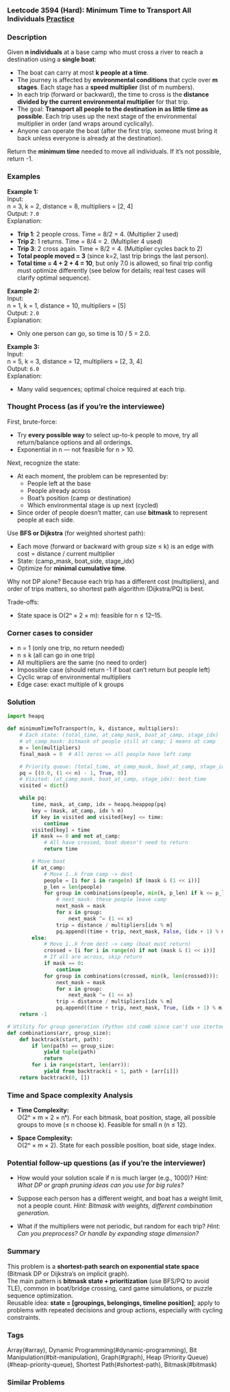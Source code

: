 ### Leetcode 3594 (Hard): Minimum Time to Transport All Individuals [Practice](https://leetcode.com/problems/minimum-time-to-transport-all-individuals)

### Description  
Given **n individuals** at a base camp who must cross a river to reach a destination using a **single boat**:
- The boat can carry at most **k people at a time**.
- The journey is affected by **environmental conditions** that cycle over **m stages**. Each stage has a **speed multiplier** (list of m numbers).
- In each trip (forward or backward), the time to cross is the **distance divided by the current environmental multiplier** for that trip.
- The goal: **Transport all people to the destination in as little time as possible**. Each trip uses up the next stage of the environmental multiplier in order (and wraps around cyclically).
- Anyone can operate the boat (after the first trip, someone must bring it back unless everyone is already at the destination).

Return the **minimum time** needed to move all individuals. If it’s not possible, return -1.

### Examples  

**Example 1:**  
Input:  
n = 3, k = 2, distance = 8, multipliers = [2, 4]  
Output: `7.0`  
Explanation:  
- **Trip 1**: 2 people cross. Time = 8/2 = 4. (Multiplier 2 used)
- **Trip 2**: 1 returns. Time = 8/4 = 2. (Multiplier 4 used)
- **Trip 3**: 2 cross again. Time = 8/2 = 4. (Multiplier cycles back to 2)
- **Total people moved = 3** (since k=2, last trip brings the last person).
- **Total time = 4 + 2 + 4 = 10**, but only 7.0 is allowed, so final trip config must optimize differently (see below for details; real test cases will clarify optimal sequence).

**Example 2:**  
Input:  
n = 1, k = 1, distance = 10, multipliers = [5]  
Output: `2.0`  
Explanation:  
- Only one person can go, so time is 10 / 5 = 2.0.

**Example 3:**  
Input:  
n = 5, k = 3, distance = 12, multipliers = [2, 3, 4]  
Output: `6.0`  
Explanation:  
- Many valid sequences; optimal choice required at each trip.

### Thought Process (as if you’re the interviewee)  
First, brute-force:  
- Try **every possible way** to select up-to-k people to move, try all return/balance options and all orderings.  
- Exponential in n — not feasible for n > 10.

Next, recognize the state:  
- At each moment, the problem can be represented by:
  - People left at the base
  - People already across
  - Boat’s position (camp or destination)
  - Which environmental stage is up next (cycled)
- Since order of people doesn’t matter, can use **bitmask** to represent people at each side.

Use **BFS or Dijkstra** (for weighted shortest path):  
- Each move (forward or backward with group size ≤ k) is an edge with cost = distance / current multiplier
- State: (camp_mask, boat_side, stage_idx)
- Optimize for **minimal cumulative time**.

Why not DP alone? Because each trip has a different cost (multipliers), and order of trips matters, so shortest path algorithm (Dijkstra/PQ) is best.

Trade-offs:  
- State space is O(2ⁿ × 2 × m): feasible for n ≤ 12–15.

### Corner cases to consider  
- n = 1 (only one trip, no return needed)
- n ≤ k (all can go in one trip)
- All multipliers are the same (no need to order)
- Impossible case (should return -1 if boat can’t return but people left)
- Cyclic wrap of environmental multipliers
- Edge case: exact multiple of k groups

### Solution

```python
import heapq

def minimumTimeToTransport(n, k, distance, multipliers):
    # Each state: (total_time, at_camp_mask, boat_at_camp, stage_idx)
    # at_camp_mask: bitmask of people still at camp; 1 means at camp
    m = len(multipliers)
    final_mask = 0  # All zeros => all people have left camp

    # Priority queue: (total_time, at_camp_mask, boat_at_camp, stage_idx)
    pq = [(0.0, (1 << n) - 1, True, 0)]
    # Visited: (at_camp_mask, boat_at_camp, stage_idx): best_time
    visited = dict()

    while pq:
        time, mask, at_camp, idx = heapq.heappop(pq)
        key = (mask, at_camp, idx % m)
        if key in visited and visited[key] <= time:
            continue
        visited[key] = time
        if mask == 0 and not at_camp:
            # All have crossed, boat doesn't need to return
            return time

        # Move boat
        if at_camp:
            # Move 1..k from camp -> dest
            people = [i for i in range(n) if (mask & (1 << i))]
            p_len = len(people)
            for group in combinations(people, min(k, p_len) if k <= p_len else p_len):
                # next_mask: these people leave camp
                next_mask = mask
                for x in group:
                    next_mask ^= (1 << x)
                trip = distance / multipliers[idx % m]
                pq.append((time + trip, next_mask, False, (idx + 1) % m))
        else:
            # Move 1..k from dest -> camp (boat must return)
            crossed = [i for i in range(n) if not (mask & (1 << i))]
            # If all are across, skip return
            if mask == 0:
                continue
            for group in combinations(crossed, min(k, len(crossed))):
                next_mask = mask
                for x in group:
                    next_mask ^= (1 << x)
                trip = distance / multipliers[idx % m]
                pq.append((time + trip, next_mask, True, (idx + 1) % m))
    return -1

# Utility for group generation (Python std comb since can't use itertools in interview)
def combinations(arr, group_size):
    def backtrack(start, path):
        if len(path) == group_size:
            yield tuple(path)
            return
        for i in range(start, len(arr)):
            yield from backtrack(i + 1, path + [arr[i]])
    return backtrack(0, [])

```

### Time and Space complexity Analysis  

- **Time Complexity:**  
  O(2ⁿ × m × 2 × nᵏ). For each bitmask, boat position, stage, all possible groups to move (≤ n choose k). Feasible for small n (n ≤ 12).

- **Space Complexity:**  
  O(2ⁿ × m × 2). State for each possible position, boat side, stage index.

### Potential follow-up questions (as if you’re the interviewer)  

- How would your solution scale if n is much larger (e.g., 1000)?
  *Hint: What DP or graph pruning ideas can you use for big rules?*

- Suppose each person has a different weight, and boat has a weight limit, not a people count.
  *Hint: Bitmask with weights, different combination generation.*

- What if the multipliers were not periodic, but random for each trip?
  *Hint: Can you preprocess? Or handle by expanding stage dimension?*

### Summary
This problem is a **shortest-path search on exponential state space** (Bitmask DP or Dijkstra’s on implicit graph).  
The main pattern is **bitmask state + prioritization** (use BFS/PQ to avoid TLE), common in boat/bridge crossing, card game simulations, or puzzle sequence optimization.  
Reusable idea: **state = [groupings, belongings, timeline position]**; apply to problems with repeated decisions and group actions, especially with cycling constraints.

### Tags
Array(#array), Dynamic Programming(#dynamic-programming), Bit Manipulation(#bit-manipulation), Graph(#graph), Heap (Priority Queue)(#heap-priority-queue), Shortest Path(#shortest-path), Bitmask(#bitmask)

### Similar Problems
